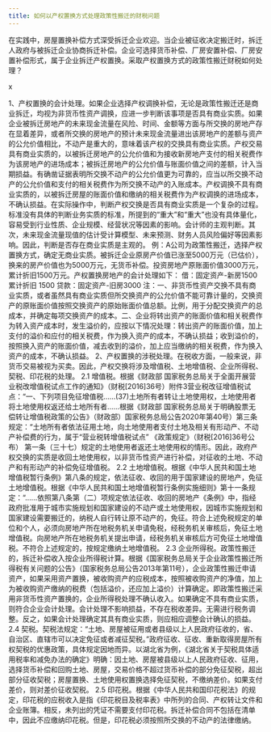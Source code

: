 ```yaml
---
title: 如何以产权置换方式处理政策性搬迁的财税问题
---
```

在实践中，房屋置换补偿方式深受拆迁企业欢迎。当企业被征收决定搬迁时，拆迁人政府与被拆迁企业协商拆迁补偿。企业可选择货币补偿、厂房安置补偿、厂房安置补偿形式，属于企业拆迁产权置换。采取产权置换方式的政策性搬迁财税如何处理？
<!-- more -->x
1、产权置换的会计处理。如果企业选择产权调换补偿，无论是政策性搬迁还是商业拆迁，均视为非货币性资产调换，应进一步判断该事项是否具有商业实质。如果企业被拆迁房地产的未来现金流量在风险、时间、金额等方面与所交换的房地产存在显着差异，或者所交换的房地产的预计未来现金流量进出该房地产的差额与资产的公允价值相比，不动产是重大的，意味着该产权的交换具有商业实质。产权交易具有商业实质的，以被拆迁房地产的公允价值和为接收新房地产支付的相关税费作为该房地产的进场成本；被拆迁房地产的公允价值与账面价值之间的差额，计入当期损益。有确凿证据表明所交换不动产的公允价值更为可靠的，应当以所交换不动产的公允价值和支付的相关税费作为所交换不动产的入账成本。产权调换不具有商业实质的，以被拆迁房屋的账面价值和缴纳的相关税费作为产权调换的进场成本，不确认损益。在实际操作中，判断产权交换是否具有商业实质是一个复杂的过程。标准没有具体的判断业务实质的标准，所提到的“重大”和“重大”也没有具体量化，容易受到行业性质、企业规模、经营状况等因素的影响。会计师的主观判断。其次，未来现金流量现值的估计受计算模型、未来预测、财务人员风险偏好等因素影响。因此，判断是否存在商业实质是主观的。
例：A公司为政策性搬迁，选择产权置换方式，确定无商业实质。被拆迁企业原房产价值已涨至5000万元（已估价），换来的房产价值也为5000万元，无货币补偿。投资房地产原账面价值3000万元，累计折旧1500万元。产权置换房地产的会计处理如下：
借：固定资产-新房1500
累计折旧 1500
贷款：固定资产-旧房3000
注：一、非货币性资产交换不具有商业实质，或者虽然具有商业实质但所交换资产的公允价值不能可靠计量的，交换资产的原账面价值按照交换资产的原始账面价值总额。比例，用于分配交换资产的总成本，并确定每项交换资产的成本。二、企业将转出资产的账面价值和相关税费作为转入资产成本时，发生溢价的，应按以下情况处理：转出资产的账面价值，加上支付的溢价和应付的相关税费，作为换入资产的成本，不确认损益；收到溢价的，按照换入资产的账面价值，减去收到的溢价，加上应当缴纳的相关税费，作为换入资产的成本，不确认损益。
2、产权置换的涉税处理。在税收方面，一般来说，非货币交易被视为买卖。因此，产权交换将涉及增值税、土地增值税、企业所得税、契税、印花税的处理。
2.1 增值税。根据《财政部 国家税务总局关于全面开展营业税改增值税试点工作的通知》（财税[2016]36号）附件3营业税改征增值税试点：“一、下列项目免征增值税……(37)土地所有者转让土地使用权，土地使用者将土地使用权返还给土地所有者……根据《财政部 国家税务总局关于明确股票无偿转让增值税政策的公告》（财政部）国家税务总局公告2020年第40号）第三条规定：“土地所有者依法征用土地，向土地使用者支付土地及相关有形动产、不动产补偿费的行为，属于“营业税转增值税试点” 《政策规定》（财税[2016]36号公布） 第一条（三十七）规定的土地使用者返还土地使用权的情形。因此，政府产权交换的实质是收回土地使用权，以非货币性资产进行补偿，对征收的土地、不动产和有形动产的补偿免征增值税。
2.2 土地增值税。根据《中华人民共和国土地增值税暂行条例》第八条的规定，依法征收、收回的用于国家建设的房地产，免征土地增值税。根据《中华人民共和国土地增值税暂行条例实施细则》第十一条规定：“……依照第八条第（二）项规定依法征收、收回的房地产《条例》中，指经政府批准用于城市实施规划和国家建设的不动产或土地使用权，因城市实施规划和国家建设需要搬迁的，纳税人自行转让原不动产的，免征。符合上述免税规定的单位和个人，必须向房地产所在地税务机关申请免税，经税务机关审核后，免征土地增值税。向房地产所在地税务机关提出申请，经税务机关审核后方可免征土地增值税。不符合上述规定的，按规定缴纳土地增值税。
2.3 企业所得税。政策性搬迁的，拆迁补偿收入按企业所得税计算。根据《国家税务总局关于企业政策性搬迁所得税有关问题的公告》（国家税务总局公告2013年第11号），企业政策性搬迁申请资产，如果采用资产置换，被收购资产的应税成本，按照被收购资产的净值，加上为被收购资产缴纳的税费（包括溢价，还应加上溢价）计算确定。即政策性搬迁采用非货币性资产置换的，企业所得税处理不确认收入。如果确定不具有商业实质，则符合企业会计处理。会计处理不影响损益，不存在税收差异。无需进行税务调整。反之，如果会计处理确定其具有商业实质，则应相应调整会计确认的损益。
2.4 契税。契税法规定：“土地、房屋被征用或者县级以上人民政府征收的，省、自治区、直辖市可以决定免征或者减征契税。”政府征收、征收、重新取得房屋所有权契税的优惠政策，具体规定因地而异。以湖北省为例，《湖北省关于契税具体适用税率和减免办法的确定》明确：因土地、房屋被县级以上人民政府征收、征用，选择货币补偿和回购土地、房屋，交易价格不超过货币补偿的部分免征契税，超出部分征收契税；房屋置换、土地使用权置换选择免征契税，不缴纳差价。如果支付差价，则对差价征收契税。
2.5 印花税。根据《中华人民共和国印花税法》的规定，印花税的应税收入是指《印花税目及税率表》中所列的合同、产权转让文件和企业账簿。相反，未列出的凭证不需要支付印花税。拆迁补偿合同不包括在清单中，因此不应缴纳印花税。但是，印花税必须按照所交换的不动产的法律缴纳。